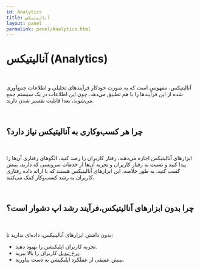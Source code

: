 ```yaml
---  
id: Analytics  
title: آنالیتیکس  
layout: panel
permalink: panel/Analytics.html 
---  
```


# آنالیتیکس (Analytics) 

<br>

آنالیتیکس، مفهومی است که به صورت خودکار فرآیندهای تحلیلی و اطلاعات جمع‌آوری شده از این فرآیندها را با هم تطبیق می‌دهد.  چون این اطلاعات در یک سیستم جمع می‌شوند، بعدا قابلیت تفسیر شدن دارند. 

<br>

## چرا هر کسب‌و‌کاری به آنالیتیکس نیاز دارد؟ 

<br>

ابزارهای آنالیتیکس اجازه می‌دهند، رفتار کاربران را رصد کنید، الگوهای رفتاری آن‌ها را پیدا کنید و نسبت به رفتار کاربران و تجربه آن‌ها از خدمات سرویسی که دارید، بینش کسب کنید. به طور خلاصه، این ابزارهای آنالیتیکس هستند که با ارائه داده رفتاری کاربران به رشد کسب‌و‌کار کمک می‌کنند. 

<br>


##  چرا بدون ابزارهای آنالیتیکس،فرآیند رشد اپ دشوار است؟ 

<br>


بدون داشتن ابزارهای آنالیتیکس، داده‌ای ندارید تا:

- تجربه کاربران اپلیکیشن را بهبود دهید.
-  [نرخ تبدیل]() کاربران را بالا ببرید.
- بینش عمیقی از عملکرد اپلیکیشن به دست بیاورید.

